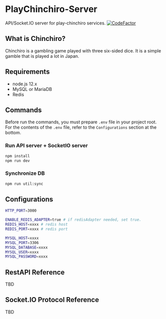 # PlayChinchiro-Server
API/Socket.IO server for play-chinchiro services.
[![CodeFactor](https://www.codefactor.io/repository/github/jayjaydee/playchinchiro-server/badge)](https://www.codefactor.io/repository/github/jayjaydee/playchinchiro-server)

## What is Chinchiro?
Chinchiro is a gambling game played with three six-sided dice. It is a simple gamble that is played a lot in Japan.

## Requirements
- node.js 12.x
- MySQL or MariaDB
- Redis

## Commands
Before run the commands, you must prepare `.env` file in your project root. For the contents of the `.env` file, refer to the `Configurations` section at the bottom.
### Run API server + SocketIO server
```bash
npm install
npm run dev
```
### Synchronize DB
```bash
npm run util:sync
```

## Configurations
```bash
HTTP_PORT=3000

ENABLE_REDIS_ADAPTER=true # if redisAdapter needed, set true.
REDIS_HOST=xxxx # redis host
REDIS_PORT=xxxx # redis port

MYSQL_HOST=xxxx
MYSQL_PORT=3306
MYSQL_DATABASE=xxxx
MYSQL_USER=xxxx
MYSQL_PASSWORD=xxxx
```

## RestAPI Reference
TBD

## Socket.IO Protocol Reference
TBD 
